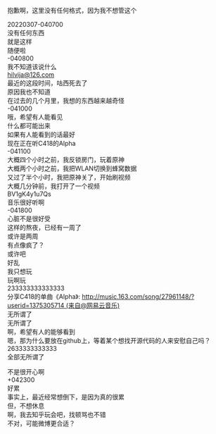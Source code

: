抱歉啊，这里没有任何格式，因为我不想管这个      
      
20220307-040700      
没有任何东西      
就是这样      
随便啦      
-040800      
我不知道该说什么      
hilvija@126.com      
最近的这段时间，咕西死去了      
原因我也不知道      
在过去的几个月里，我想的东西越来越奇怪      
-041000      
哦，希望有人能看见      
什么都可能出来      
如果有人能看到的话最好      
现在正在听C418的Alpha      
-041100      
大概四个小时之前，我反锁房门，玩着原神      
大概两个小时之前，我把WLAN切换到蜂窝数据      
又过了半个小时，我把原神关了，开始刷视频      
大概几分钟前，我打开了一个视频      
BV1gK4y1u7Qs      
音乐很好听啊      
-041800      
心脏不是很好受      
这样的熬夜，已经有一周了      
或许是两周      
有点像疯了？      
或许吧      
好乱      
我只想玩    
玩啊玩    
233333333333333    
分享C418的单曲《Alpha》: http://music.163.com/song/27961148/?userid=1375305714 (来自@网易云音乐)    
无所谓了    
无所谓了    
啊，希望有人的能够看到    
嗯，那为什么要放在github上，等着某个想找开源代码的人来安慰自己吗？    
2633333333333    
全部无所谓了    
  
不是很开心啊  
+042300  
好累  
事实上，最近经常想倒下，是因为真的很累  
但，不想休息  
啊，我去知乎玩会吧，找顿骂也不错  
不对，可能微博更合适？  